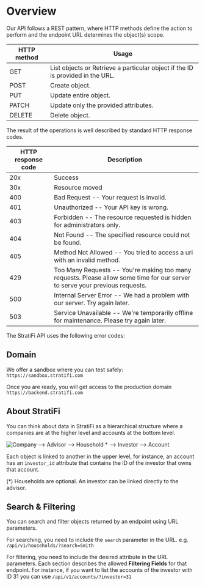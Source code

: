 # Overview

Our API follows a REST pattern, where HTTP methods define the action to perform and the endpoint URL determines the object(s) scope.

| HTTP method | Usage                                                                          |
| ----------- | ------------------------------------------------------------------------------ |
| GET         | List objects or Retrieve a particular object if the ID is provided in the URL. |
| POST        | Create object.                                                                 |
| PUT         | Update entire object.                                                          |
| PATCH       | Update only the provided attributes.                                           |
| DELETE      | Delete object.                                                                 |

The result of the operations is well described by standard HTTP response codes.

| HTTP response code | Description                                                                                                                  |
| ------------------ | ---------------------------------------------------------------------------------------------------------------------------- |
| 20x                | Success                                                                                                                      |
| 30x                | Resource moved                                                                                                               |
| 400                | Bad Request -- Your request is invalid.                                                                                      |
| 401                | Unauthorized -- Your API key is wrong.                                                                                       |
| 403                | Forbidden -- The resource requested is hidden for administrators only.                                                       |
| 404                | Not Found -- The specified resource could not be found.                                                                      |
| 405                | Method Not Allowed -- You tried to access a uri with an invalid method.                                                      |
| 429                | Too Many Requests -- You're making too many requests. Please allow some time for our server to serve your previous requests. |
| 500                | Internal Server Error -- We had a problem with our server. Try again later.                                                  |
| 503                | Service Unavailable -- We're temporarily offline for maintenance. Please try again later.                                    |

The StratiFi API uses the following error codes:

## Domain

We offer a sandbox where you can test safely: `https://sandbox.stratifi.com`

Once you are ready, you will get access to the production domain `https://backend.stratifi.com`

## About StratiFi

You can think about data in StratiFi as a hierarchical structure where a companies are at the higher level and accounts at the bottom level.

![Company ⟶ Advisor ⟶ Household * ⟶ Investor ⟶ Account](https://s3.amazonaws.com/api.stratifi.com/data2.2.png "StratiFi Data")

Each object is linked to another in the upper level, for instance, an account has an `investor_id` attribute that contains the ID of the investor that owns that account.

(\*) Households are optional. An investor can be linked directly to the advisor.

## Search & Filtering

You can search and filter objects returned by an endpoint using URL parameters.

For searching, you need to include the `search` parameter in the URL. e.g.
`/api/v1/households/?search=Smith`

For filtering, you need to include the desired attribute in the URL parameters. Each section describes the allowed **Filtering Fields** for that endpoint. For instance, if you want to list the accounts of the investor with ID 31 you can use
`/api/v1/accounts/?investor=31`
